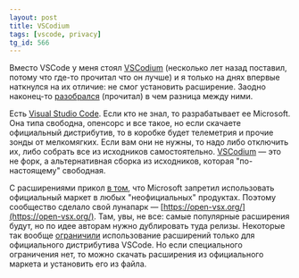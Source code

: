 ```yaml
---
layout: post
title: VSCodium
tags: [vscode, privacy]
tg_id: 566
---
```

Вместо VSCode у меня стоял [VSCodium](https://github.com/VSCodium/vscodium) (несколько лет назад поставил, потому что где-то прочитал что он лучше) и я только на днях впервые наткнулся на их отличие: не смог установить расширение. Заодно наконец-то [разобрался](https://github.com/VSCodium/vscodium?tab=readme-ov-file#why-does-this-exist) (прочитал) в чем разница между ними.

Есть [Visual Studio Code](https://github.com/microsoft/vscode). Если кто не знал, то разрабатывает ее Microsoft. Она типа свободна, опенсорс и все такое, но если скачаете официальный дистрибутив, то в коробке будет телеметрия и прочие зонды от мелкомягких. Если вам они не нужны, то надо либо отключить их, либо собрать все из исходников самостоятельно. [VSCodium](https://github.com/VSCodium/vscodium) — это не форк, а альтернативная сборка из исходников, которая "по-настоящему" свободная.

С расширениями прикол [в том](https://github.com/VSCodium/vscodium/blob/master/docs/index.md#extensions-marketplace), что Microsoft запретил использовать официальный маркет в любых "неофициальных" продуктах. Поэтому сообщество сделало свой лунапарк — [https://open-vsx.org/](https://open-vsx.org/). Там, увы, не все: самые популярные расширения будут, но по идее авторам нужно дублировать туда релизы. Некоторые так вообще [ограничили](https://github.com/VSCodium/vscodium/blob/master/docs/index.md#proprietary-debugging-tools) использование расширений только для официального дистрибутива VSCode. Но если специального ограничения нет, то можно скачать расширения из официального маркета и установить его из файла.
